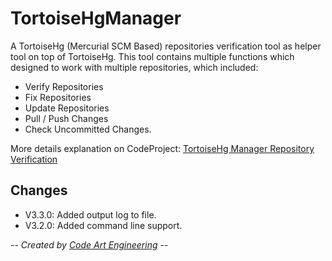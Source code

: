 # TortoiseHgManager
A TortoiseHg (Mercurial SCM Based) repositories verification tool as helper tool on top of TortoiseHg.
This tool contains multiple functions which designed to work with multiple repositories, which included:
- Verify Repositories
- Fix Repositories
- Update Repositories
- Pull / Push Changes
- Check Uncommitted Changes.

More details explanation on CodeProject: [TortoiseHg Manager Repository Verification](https://www.codeproject.com/Tips/509059/TortoiseHg-Manager-Repository-Verification)

## Changes
- V3.3.0: Added output log to file.
- V3.2.0: Added command line support.


-- *Created by [Code Art Engineering](http://www.codearteng.com)* --
